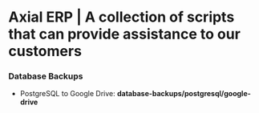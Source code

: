 # Axial ERP | A collection of scripts that can provide assistance to our customers

### Database Backups
- PostgreSQL to Google Drive: **database-backups/postgresql/google-drive**
